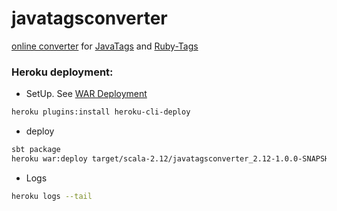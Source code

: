 # javatagsconverter

[online converter](https://javatagsconverter.herokuapp.com) for [JavaTags](https://github.com/manlioGit/javatags) and [Ruby-Tags](https://github.com/manlioGit/ruby-tags) 


### Heroku deployment:

* SetUp. See [WAR Deployment](https://devcenter.heroku.com/articles/war-deployment)

```sh
heroku plugins:install heroku-cli-deploy
```

* deploy

```sh
sbt package
heroku war:deploy target/scala-2.12/javatagsconverter_2.12-1.0.0-SNAPSHOT.war --app javatagsconverter
```

* Logs

```sh
heroku logs --tail
```